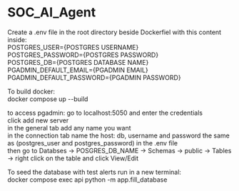 # SOC_AI_Agent

Create a .env file in the root directory beside Dockerfiel with this content inside:  
    POSTGRES_USER={POSTGRES USERNAME}  
    POSTGRES_PASSWORD={POSTGRES PASSWORD}  
    POSTGRES_DB={POSTGRES DATABASE NAME}  
    PGADMIN_DEFAULT_EMAIL={PGADMIN EMAIL}  
    PGADMIN_DEFAULT_PASSWORD={PGADMIN PASSWORD}      

To build docker:  
docker compose up --build       
      

to access pgadmin: go to localhost:5050 and enter the credentials  
click add new server  
 in the general tab add any name you want  
 in the connection tab name the host: db, username and password the same as (postgres_user and postgres_password) in the .env file  
then go to Databses -> POSGRES_DB_NAME -> Schemas -> public -> Tables -> right click on the table and click View/Edit  
  
    
To seed the database with test alerts run in a new terminal:  
docker compose exec api python -m app.fill_database
